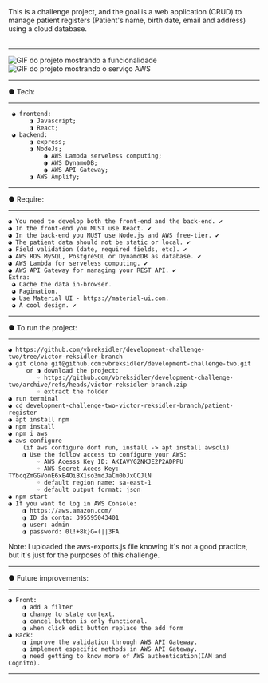 <div>
  This is a challenge project, and the goal is a web application (CRUD) to manage patient registers (Patient's name, birth date, email and address) using a cloud database.

 </div>

 <br>
 
  ------------------------------

  ![GIF do projeto mostrando a funcionalidade](link)
![GIF do projeto mostrando o serviço AWS](link)

 ------------------------------
 
● Tech:

 ------------------------------
	 ◕ frontend: 
		  ◑ Javascript;
		  ◑ React;  
	 ◕ backend:
		  ◑ express;
		  ◑ NodeJs;
          	  ◑ AWS Lambda serveless computing;
          	  ◑ AWS DynamoDB;
         	  ◑ AWS API Gateway;
		  ◑ AWS Amplify;
-------------------------------

● Require: 

-------------------------------
	◕ You need to develop both the front-end and the back-end. ✔️
	◕ In the front-end you MUST use React. ✔️
	◕ In the back-end you MUST use Node.js and AWS free-tier. ✔️
	◕ The patient data should not be static or local. ✔️
	◕ Field validation (date, required fields, etc). ✔️
	◕ AWS RDS MySQL, PostgreSQL or DynamoDB as database. ✔️
	◕ AWS Lambda for serveless computing. ✔️
	◕ AWS API Gateway for managing your REST API. ✔️
	Extra:
	 ◕ Cache the data in-browser.
	 ◕ Pagination.
	 ◕ Use Material UI - https://material-ui.com.
	 ◕ A cool design. ✔️
-------------------------------

● To run the project: 

-------------------------------
	◕ https://github.com/vbreksidler/development-challenge-two/tree/victor-reksidler-branch
	◕ git clone git@github.com:vbreksidler/development-challenge-two.git
		 or ◑ download the project:
			◦ https://github.com/vbreksidler/development-challenge-two/archive/refs/heads/victor-reksidler-branch.zip
			◦ extract the folder
	◕ run terminal
	◕ cd development-challenge-two-victor-reksidler-branch/patient-register
	◕ apt install npm
	◕ npm install
	◕ npm i aws
	◕ aws configure 
		(if aws configure dont run, install -> apt install awscli)
		◑ Use the follow access to configure your AWS:
			◦ AWS Acesss Key ID: AKIAVYG2NKJE2P2ADPPU
			◦ AWS Secret Acees Key: TYbcqZmGGVonE6xE4OiBX1so3mdJaCm0bJxCCJlN
			◦ default region name: sa-east-1
			◦ default output format: json	
	◕ npm start
	◕ If you want to log in AWS Console: 
		◑ https://aws.amazon.com/
		◑ ID da conta: 395595043401
		◑ user: admin
		◑ password: 0l!+8k}G=(||3FA
		
Note: I uploaded the aws-exports.js file knowing it's not a good practice, but it's just for the purposes of this challenge.

-------------------------------

● Future improvements:

-------------------------------
	◕ Front:
		◑ add a filter
		◑ change to state context.
		◑ cancel button is only functional.
		◑ when click edit button replace the add form
	◕ Back:
		◑ improve the validation through AWS API Gateway.
		◑ implement especific methods in AWS API Gateway.
		◑ need getting to know more of AWS authentication(IAM and Cognito).
-------------------------------
